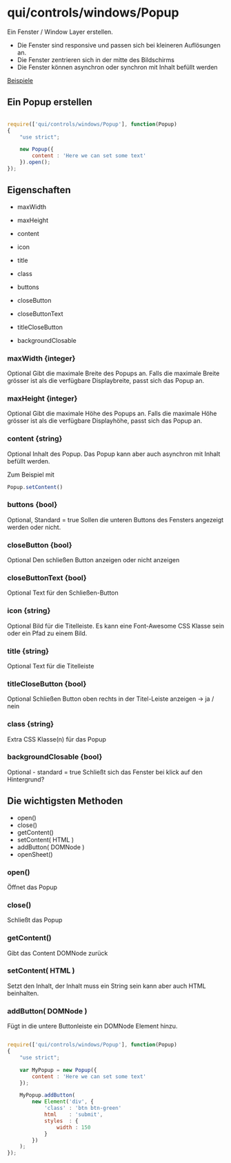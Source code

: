 # qui/controls/windows/Popup

Ein Fenster / Window Layer erstellen.

* Die Fenster sind responsive und passen sich bei kleineren Auflösungen an.
* Die Fenster zentrieren sich in der mitte des Bildschirms
* Die Fenster können asynchron oder synchron mit Inhalt befüllt werden

[Beispiele](../examples/index.php?file=controls/windows/popup)


## Ein Popup erstellen

```javascript

require(['qui/controls/windows/Popup'], function(Popup)
{
    "use strict";

    new Popup({
        content : 'Here we can set some text'
    }).open();
});

```

## Eigenschaften

+ maxWidth
+ maxHeight
+ content
+ icon
+ title
+ class

+ buttons
+ closeButton
+ closeButtonText
+ titleCloseButton
+ backgroundClosable

### maxWidth {integer}

Optional
Gibt die maximale Breite des Popups an.
Falls die maximale Breite grösser ist als die verfügbare Displaybreite, passt sich das Popup an.

### maxHeight {integer}

Optional
Gibt die maximale Höhe des Popups an.
Falls die maximale Höhe grösser ist als die verfügbare Displayhöhe, passt sich das Popup an.

### content {string}

Optional
Inhalt des Popup. Das Popup kann aber auch asynchron mit Inhalt befüllt werden.

Zum Beispiel mit

```javascript
Popup.setContent()
```

### buttons {bool}

Optional, Standard = true
Sollen die unteren Buttons des Fensters angezeigt werden oder nicht.

### closeButton {bool}

Optional
Den schließen Button anzeigen oder nicht anzeigen

### closeButtonText {bool}

Optional
Text für den Schließen-Button

### icon {string}

Optional
Bild für die Titelleiste. Es kann eine Font-Awesome CSS Klasse sein oder ein Pfad zu einem Bild.

### title {string}

Optional
Text für die Titelleiste

### titleCloseButton {bool}

Optional
Schließen Button oben rechts in der Titel-Leiste anzeigen -> ja / nein

### class {string}

Extra CSS Klasse(n) für das Popup

### backgroundClosable {bool}

Optional - standard = true
Schließt sich das Fenster bei klick auf den Hintergrund?


## Die wichtigsten Methoden

+ open()
+ close()
+ getContent()
+ setContent( HTML )
+ addButton( DOMNode )
+ openSheet()


### open()

Öffnet das Popup

### close()

Schließt das Popup

### getContent()

Gibt das Content DOMNode zurück

### setContent( HTML )

Setzt den Inhalt, der Inhalt muss ein String sein kann aber auch HTML beinhalten.

### addButton( DOMNode )

Fügt in die untere Buttonleiste ein DOMNode Element hinzu.


```javascript

require(['qui/controls/windows/Popup'], function(Popup)
{
    "use strict";

    var MyPopup = new Popup({
        content : 'Here we can set some text'
    });

    MyPopup.addButton(
        new Element('div', {
            'class' : 'btn btn-green'
            html    : 'submit',
            styles  : {
                width : 150
            }
        })
    );
});

```


